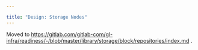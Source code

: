 ```yaml
---

title: "Design: Storage Nodes"
---
```








Moved to https://gitlab.com/gitlab-com/gl-infra/readiness/-/blob/master/library/storage/block/repositories/index.md .
